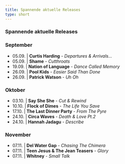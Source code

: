 ```yaml
---
title: Spannende aktuelle Releases
type: short
---
```



<div class="shorts">
    <h3 class="headline">Spannende aktuelle Releases</h3>
    <h3 class="month">September</h3>
    <ul class="release-dates">
        <li>05.09. | <strong>Curtis Harding</strong> - <em>Departures & Arrivals...</em></li>
        <li>05.09. | <strong>Shame</strong> - <em>Cutthroats</em></li>
        <li>19.09. | <strong>Nation of Language</strong> - <em>Dance Called Memory</em></li>
        <li>26.09. | <strong>Pool Kids</strong> - <em>Easier Said Than Done</em></li>
        <li>26.09. | <strong>Patrick Watson</strong> - <em>Uh Oh</em></li>
    </ul>
    <h3 class="month">Oktober</h3>
    <ul class="release-dates">
        <li>03.10. | <strong>Say She She</strong> - <em>Cut & Rewind</em></li>
        <li>10.10. | <strong>Flock of Dimes</strong> - <em>The Life You Save</em></li>
        <li>17.10. | <strong>The Last Dinner Party</strong> - <em>From The Pyre</em></li>
        <li>24.10. | <strong>Circa Waves</strong> - <em>Death & Love Pt.2</em></li>
        <li>24.10. | <strong>Hannah Jadagu</strong> - <em>Describe</em></li>
    </ul>
    <h3 class="month">November</h3>
    <ul class="release-dates">
        <li>07.11. | <strong>Del Water Gap</strong> - <em>Chasing The Chimera</em></li>
        <li>07.11. | <strong>Teen Jesus & The Jean Teasers</strong> - <em>Glory</em></li>
        <li>07.11. | <strong>Whitney</strong> - <em>Small Talk</em></li>
    </ul>
</div>

       
          
          
